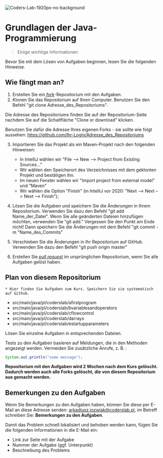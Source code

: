![Coders-Lab-1920px-no-background](https://user-images.githubusercontent.com/152855/73064373-5ed69780-3ea1-11ea-8a71-3d370a5e7dd8.png)

# Grundlagen der Java-Programmierung
> Einige wichtige Informationen

Bevor Sie mit dem Lösen von Aufgaben beginnen, lesen Sie die folgenden Hinweise.

## Wie fängt man an?

1. Erstellen Sie ein [*fork*](https://guides.github.com/activities/forking/)-Repositorium mit den Aufgaben.
2. Klonen Sie das Repositorium auf Ihren Computer. Benutzen Sie den Befehl "git clone Adresse_des_Repositoriums".

Die Adresse des Repositoriums finden Sie auf der Repositorium-Seite nachdem Sie auf die Schaltfläche "Clone or download" klicken.

Benutzen Sie dafür die Adresse Ihres eigenen Forks - sie sollte wie folgt aussehen:
https://github.com/Ihr-Login/Adresse_des_Repositoriums

3. Importieren Sie das Projekt als ein Maven-Projekt nach den folgenden Hinweisen:

	* In IntelliJ wählen wir "File –> New –> Project from Existing Sources..."
	* Wir wählen den Speicherort des Verzeichnisses mit dem geklonten Projekt und bestätigen ihn.
	* Im neuen Fenster wählen wir "Import project from external model" und "Maven"
	* Wir wählen die Option "Finish" (in IntelliJ vor 2020: "Next –> Next –> Next –> Finish");

4. Lösen Sie die Aufgaben und speichern Sie die Änderungen in Ihrem Repositorium. Verwenden Sie dazu den Befehl "git add Name_der_Datei".
Wenn Sie alle geänderten Dateien hinzufügen möchten, verwenden Sie "git add." 
Vergessen Sie den Punkt am Ende nicht!
Dann speichern Sie die Änderungen mit dem Befehl "git commit -m "Name_des_Commits"
5. Verschieben Sie die Änderungen in Ihr Repositorium auf GitHub.  Verwenden Sie dazu den Befehl "git push origin master"
6. Erstellen Sie [*pull request*](https://help.github.com/articles/creating-a-pull-request) im ursprünglichen Repositorium, wenn Sie alle Aufgaben gelöst haben.
## Plan von diesem Repositorium
    
    * Hier finden Sie Aufgaben zum Kurs. Speichern Sie sie systematisch auf Github.

* src/main/java/pl/coderslab/afirstprogram
* src/main/java/pl/coderslab/bvariablesandoperators
* src/main/java/pl/coderslab/cflowcontrol
* src/main/java/pl/coderslab/darrays
* src/main/java/pl/coderslab/estartupparameters


Lösen Sie einzelne Aufgaben in entsprechenden Dateien.

Tests zu den Aufgaben basieren auf Meldungen, die in den Methoden angezeigt werden. Vermeiden Sie zusätzliche Anrufe, z. B. :
````java
System.out.println("some message");
````

**Repositorium mit den Aufgaben wird 2 Wochen nach dem Kurs gelöscht. Dadurch werden auch alle Forks gelöscht, die von diesem Repositorium aus gemacht werden.**

## Bemerkungen zu den Aufgaben

Wenn Sie Bemerkungen zu den Aufgaben haben, können Sie diese per E-Mail an diese Adresse senden: 
 <a href="mailto:<a href='mailto:arkadiusz.jozwiak@coderslab.pl'>arkadiusz.jozwiak@coderslab.pl</a>">arkadiusz.jozwiak@coderslab.pl</a>,
 im Betreff schreiben Sie: **Bemerkungen zu den Aufgaben**.
 
Damit das Problem schnell lokalisiert und behoben werden kann, fügen Sie die folgenden Informationen in die E-Mail ein:

- Link zur Seite mit der Aufgabe
- Nummer der Aufgabe (ggf. Unterpunkt)
- Beschreibung des Problems
